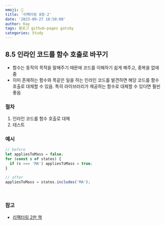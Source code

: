 ```yaml
---
emoji: 👋
title: '리팩터링 8장-2'
date: '2023-09-27 10:50:00'
author: Kay
tags: 블로그 github-pages gatsby
categories: Study
---
```


## 8.5 인라인 코드를 함수 호출로 바꾸기

- 함수는 동작의 목적을 말해주기 때문에 코드를 이해하기 쉽게 해주고, 중복을 없애줌
- 이미 존재하는 함수와 똑같은 일을 하는 인라인 코드를 발견하면 해당 코드를 함수 호출로 대체할 수 있음. 특히 라이브러리가 제공하는 함수로 대체할 수 있다면 훨씬 좋음

### 절차

1. 인라인 코드를 함수 호출로 대체
2. 테스트

### 예시

```ts
// before
let appliesToMass = false;
for (const s of states) {
  if (s === 'MA') appliesToMass = true;
}
```

```ts
// after
appliesToMass = states.includes('MA');
```

<br>

### 참고

- [리팩터링 2판 책](https://www.yes24.com/Product/Goods/89649360)

```toc

```

```

```
